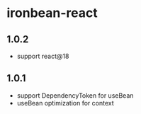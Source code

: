 # ironbean-react

## 1.0.2

- support react@18

## 1.0.1

- support DependencyToken for useBean
- useBean optimization for context
